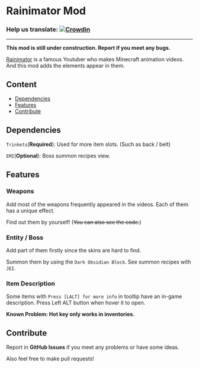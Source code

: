 # Rainimator Mod

### Help us translate: [![Crowdin](https://badges.crowdin.net/rainimatormod/localized.svg)](https://crowdin.com/project/rainimatormod)

---
**This mod is still under construction. Report if you meet any bugs.**

[Rainimator](https://www.youtube.com/@Rainimator) is a famous Youtuber who makes Minecraft animation videos. 
And this mod adds the elements appear in them.

## Content
- [Dependencies](#Dependencies)
- [Features](#Features)
- [Contribute](#Contribute)

## Dependencies
`Trinkets`(**Required**): Used for more item slots. (Such as back / belt)

`EMI`(**Optional**): Boss summon recipes view.

## Features
### Weapons
Add most of the weapons frequently appeared in the videos.
Each of them has a unique effect.

Find out them by yourself! (~~You can also see the code.~~)

### Entity / Boss
Add part of them firstly since the skins are hard to find.

Summon them by using the `Dark Obsidian Block`.
See summon recipes with `JEI`.

### Item Description
Some items with `Press [LALT] for more info` in tooltip have an in-game description.
Press Left ALT button when hover it to open.

**Known Problem: Hot key only works in inventories.**

## Contribute
Report in **GitHub Issues** if you meet any problems or have some ideas.

Also feel free to make pull requests!